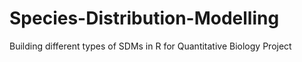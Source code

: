 # Species-Distribution-Modelling
Building different types of SDMs in R for Quantitative Biology Project
